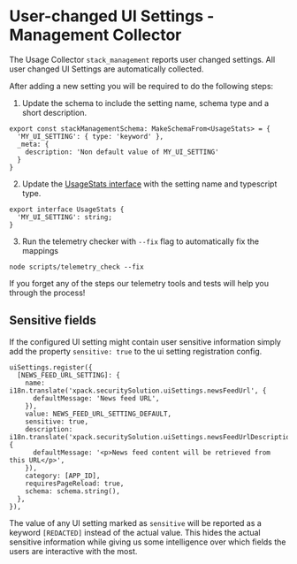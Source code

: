 # User-changed UI Settings - Management Collector

The Usage Collector `stack_management` reports user changed settings.
All user changed UI Settings are automatically collected.

After adding a new setting you will be required to do the following steps:

1. Update the schema to include the setting name, schema type and a short description.
```
export const stackManagementSchema: MakeSchemaFrom<UsageStats> = {
  'MY_UI_SETTING': { type: 'keyword' },
  _meta: {
    description: 'Non default value of MY_UI_SETTING'
  }
}
```

2. Update the [UsageStats interface](./types.ts) with the setting name and typescript type.
```
export interface UsageStats {
  'MY_UI_SETTING': string;
}
```
3. Run the telemetry checker with `--fix` flag to automatically fix the mappings

```
node scripts/telemetry_check --fix
```

If you forget any of the steps our telemetry tools and tests will help you through the process!

## Sensitive fields

If the configured UI setting might contain user sensitive information simply add the property `sensitive: true` to the ui setting registration config.

```
uiSettings.register({
  [NEWS_FEED_URL_SETTING]: {
    name: i18n.translate('xpack.securitySolution.uiSettings.newsFeedUrl', {
      defaultMessage: 'News feed URL',
    }),
    value: NEWS_FEED_URL_SETTING_DEFAULT,
    sensitive: true,
    description: i18n.translate('xpack.securitySolution.uiSettings.newsFeedUrlDescription', {
      defaultMessage: '<p>News feed content will be retrieved from this URL</p>',
    }),
    category: [APP_ID],
    requiresPageReload: true,
    schema: schema.string(),
  },
}),
```

The value of any UI setting marked as `sensitive` will be reported as a keyword `[REDACTED]` instead of the actual value. This hides the actual sensitive information while giving us some intelligence over which fields the users are interactive with the most.
